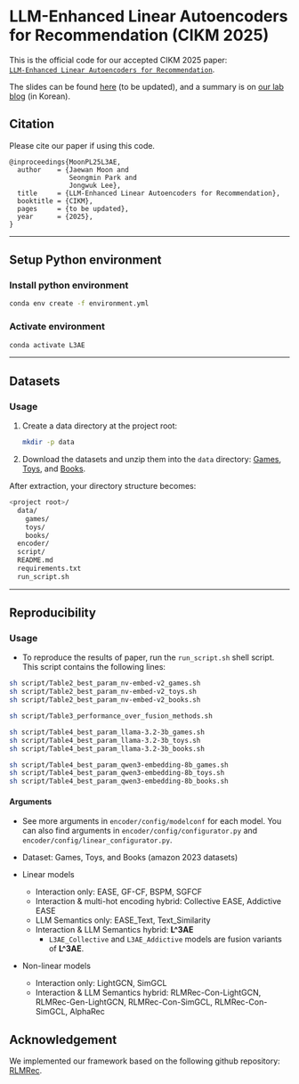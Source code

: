 # LLM-Enhanced Linear Autoencoders for Recommendation (CIKM 2025)

This is the official code for our accepted CIKM 2025 paper: <br>[`LLM-Enhanced Linear Autoencoders for Recommendation`](https://arxiv.org/abs/2508.13500).</br>

The slides can be found [here](https://drive.google.com/file/d/1gW-E8iFiUScBBs_N7QEIjEsYlyRr2jrG/view?usp=sharing) (to be updated), and a summary is on [our lab blog](https://dial.skku.edu/blog/2025_l3ae) (in Korean).

## Citation
Please cite our paper if using this code.

```
@inproceedings{MoonPL25L3AE,
  author    = {Jaewan Moon and
               Seongmin Park and
               Jongwuk Lee},
  title     = {LLM-Enhanced Linear Autoencoders for Recommendation},
  booktitle = {CIKM},
  pages     = {to be updated},
  year      = {2025},
}
```

---

## Setup Python environment

### Install python environment

```bash
conda env create -f environment.yml   
```

### Activate environment
```bash
conda activate L3AE
```

---

## Datasets
### Usage
1. Create a data directory at the project root:
   ```bash
   mkdir -p data
   ```
2. Download the datasets and unzip them into the `data` directory: [Games](https://drive.google.com/file/d/1do9gCPqvxNXkf2J8nPfZkJrDkdPE3htz/view?usp=sharing), [Toys](https://drive.google.com/file/d/1nQiYUmIcJO5s1ZmGS-RH6Y524Y9LdHxC/view?usp=sharing), and [Books](https://drive.google.com/file/d/1juy8y3R_VIKqMwZ8mzgMtwNoinezq60x/view?usp=sharing).

  After extraction, your directory structure becomes:
  ```bash
  <project root>/
    data/
      games/
      toys/
      books/
    encoder/
    script/
    README.md
    requirements.txt
    run_script.sh
  ```
  
---

## Reproducibility
### Usage
- To reproduce the results of paper, run the `run_script.sh` shell script. This script contains the following lines:
```bash
sh script/Table2_best_param_nv-embed-v2_games.sh
sh script/Table2_best_param_nv-embed-v2_toys.sh
sh script/Table2_best_param_nv-embed-v2_books.sh

sh script/Table3_performance_over_fusion_methods.sh

sh script/Table4_best_param_llama-3.2-3b_games.sh
sh script/Table4_best_param_llama-3.2-3b_toys.sh
sh script/Table4_best_param_llama-3.2-3b_books.sh

sh script/Table4_best_param_qwen3-embedding-8b_games.sh
sh script/Table4_best_param_qwen3-embedding-8b_toys.sh
sh script/Table4_best_param_qwen3-embedding-8b_books.sh
```

#### Arguments
- See more arguments in `encoder/config/modelconf` for each model. You can also find arguments in `encoder/config/configurator.py` and `encoder/config/linear_configurator.py`.
- Dataset: Games, Toys, and Books (amazon 2023 datasets)
  
- Linear models
    - Interaction only: EASE, GF-CF, BSPM, SGFCF
    - Interaction & multi-hot encoding hybrid: Collective EASE, Addictive EASE
    - LLM Semantics only: EASE_Text, Text_Similarity
    - Interaction & LLM Semantics hybrid: **L^3AE**
      - `L3AE_Collective` and `L3AE_Addictive` models are fusion variants of **L^3AE**.
        
- Non-linear models
    - Interaction only: LightGCN, SimGCL
    - Interaction & LLM Semantics hybrid: RLMRec-Con-LightGCN, RLMRec-Gen-LightGCN, RLMRec-Con-SimGCL, RLMRec-Con-SimGCL, AlphaRec

## Acknowledgement
We implemented our framework based on the following github repository: [RLMRec](https://github.com/HKUDS/RLMRec).
